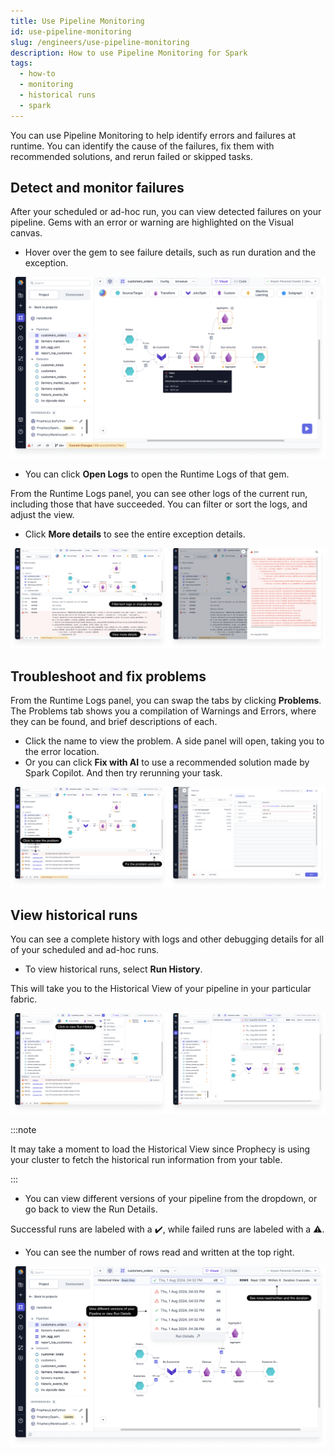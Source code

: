 ```yaml
---
title: Use Pipeline Monitoring
id: use-pipeline-monitoring
slug: /engineers/use-pipeline-monitoring
description: How to use Pipeline Monitoring for Spark
tags:
  - how-to
  - monitoring
  - historical runs
  - spark
---
```


You can use Pipeline Monitoring to help identify errors and failures at runtime. You can identify the cause of the failures, fix them with recommended solutions, and rerun failed or skipped tasks.

## Detect and monitor failures

After your scheduled or ad-hoc run, you can view detected failures on your pipeline. Gems with an error or warning are highlighted on the Visual canvas.

- Hover over the gem to see failure details, such as run duration and the exception.

![Gem failure-details](img/gem-failure-details.png)

- You can click **Open Logs** to open the Runtime Logs of that gem.

From the Runtime Logs panel, you can see other logs of the current run, including those that have succeeded. You can filter or sort the logs, and adjust the view.

- Click **More details** to see the entire exception details.

![View runtime logs](img/view-runtime-logs.png)

## Troubleshoot and fix problems

From the Runtime Logs panel, you can swap the tabs by clicking **Problems**. The Problems tab shows you a compilation of Warnings and Errors, where they can be found, and brief descriptions of each.

- Click the name to view the problem. A side panel will open, taking you to the error location.
- Or you can click **Fix with AI** to use a recommended solution made by Spark Copilot. And then try rerunning your task.

![View and fix problems with AI](img/view-and-fix-problems.png)

## View historical runs

You can see a complete history with logs and other debugging details for all of your scheduled and ad-hoc runs.

- To view historical runs, select **Run History**.

This will take you to the Historical View of your pipeline in your particular fabric.

![View run history](img/view-run-history.png)

:::note

It may take a moment to load the Historical View since Prophecy is using your cluster to fetch the historical run information from your table.

:::

- You can view different versions of your pipeline from the dropdown, or go back to view the Run Details.

Successful runs are labeled with a :heavy_check_mark:, while failed runs are labeled with a :warning:.

- You can see the number of rows read and written at the top right.

![Historical monitoring options and details](img/historical-monitoring-options.png)
